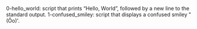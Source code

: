 0-hello_world: script that prints “Hello, World”, followed by a new line to the standard output.
1-confused_smiley: script that displays a confused smiley "(Ôo)'.
